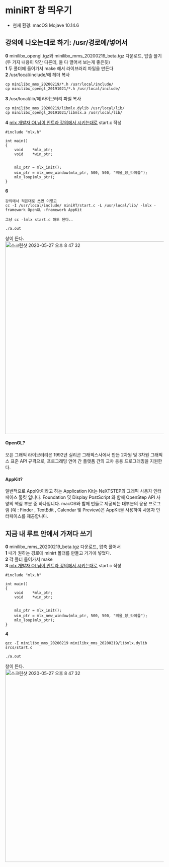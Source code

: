 # miniRT 창 띄우기

* 현재 환경: macOS Mojave 10.14.6


## 강의에 나오는대로 하기: /usr/경로에/넣어서

**0**  minilibx_opengl.tgz와 minilibx_mms_20200219_beta.tgz 다운로드, 압출 풀기<br>
	(두 가지 내용이 약간 다른데, 둘 다 열어서 보는게 좋은듯)<br>
**1**  두 폴더에 들어가서 make 해서 라이브러리 파일을 만든다<br>
**2**  /usr/local/include/에 헤더 복사

~~~
cp minilibx_mms_20200219/*.h /usr/local/include/
cp minilibx_opengl_20191021/*.h /usr/local/include/ 
~~~

**3**  /usr/local/lib/에 라이브러리 파일 복사

~~~
cp minilibx_mms_20200219/libmlx.dylib /usr/local/lib/
cp minilibx_opengl_20191021/libmlx.a /usr/local/lib/ 
~~~

**4**  [mlx 개발자 OL님이 인트라 강의에서 시키는대로](https://elearning.intra.42.fr/notions/minilibx/subnotions/mlx-introduction/videos/introduction-to-minilibx) start.c 작성

~~~
#include "mlx.h"

int	main()
{
	void	*mlx_ptr;
	void	*win_ptr;


	mlx_ptr = mlx_init();
	win_ptr = mlx_new_window(mlx_ptr, 500, 500, "띄울_창_타이틀");
	mlx_loop(mlx_ptr);
}
~~~

**6**

~~~
강의에서 적은대로 쓰면 이렇고
cc -I /usr/local/include/ miniRT/start.c -L /usr/local/lib/ -lmlx -framework OpenGL -framework AppKit

그냥 cc -lmlx start.c 해도 된다..

./a.out
~~~

창이 뜬다.<br>
<img width="612" alt="스크린샷 2020-05-27 오후 8 47 32" src="https://user-images.githubusercontent.com/53321189/83015376-5498f580-a05b-11ea-9cfa-86d9b3c732bb.png">

#### OpenGL?
오픈 그래픽 라이브러리은 1992년 실리콘 그래픽스사에서 만든 2차원 및 3차원 그래픽스 표준 API 규격으로, 프로그래밍 언어 간 플랫폼 간의 교차 응용 프로그래밍을 지원한다.

#### AppKit?
일반적으로 AppKit이라고 하는 Application Kit는 NeXTSTEP의 그래픽 사용자 인터페이스 툴킷 입니다. Foundation 및 Display PostScript 와 함께 OpenStep API 사양의 핵심 부분 중 하나입니다. macOS와 함께 번들로 제공되는 대부분의 응용 프로그램 (예 : Finder , TextEdit , Calendar 및 Preview)은 AppKit을 사용하여 사용자 인터페이스를 제공합니다.






## 지금 내 루트 안에서 가져다 쓰기

**0**  minilibx_mms_20200219_beta.tgz 다운로드, 압축 풀어서<br>
**1**  내가 원하는 경로에 minirt 폴더를 만들고 거기에 넣었다.<br>
**2**  각 폴더 들어가서 make<br>
**3**  [mlx 개발자 OL님이 인트라 강의에서 시키는대로](https://elearning.intra.42.fr/notions/minilibx/subnotions/mlx-introduction/videos/introduction-to-minilibx) start.c 작성

~~~
#include "mlx.h"

int	main()
{
	void	*mlx_ptr;
	void	*win_ptr;


	mlx_ptr = mlx_init();
	win_ptr = mlx_new_window(mlx_ptr, 500, 500, "띄울_창_타이틀");
	mlx_loop(mlx_ptr);
}
~~~

**4**

~~~
gcc -I minilibx_mms_20200219 minilibx_mms_20200219/libmlx.dylib srcs/start.c

./a.out
~~~

창이 뜬다.<br>
<img width="612" alt="스크린샷 2020-05-27 오후 8 47 32" src="https://user-images.githubusercontent.com/53321189/83015376-5498f580-a05b-11ea-9cfa-86d9b3c732bb.png">

